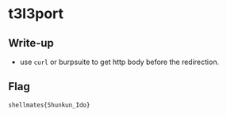 # t3l3port

## Write-up

- use `curl` or burpsuite to get http body before the redirection.

## Flag

`shellmates{Shunkun_Ido}`
